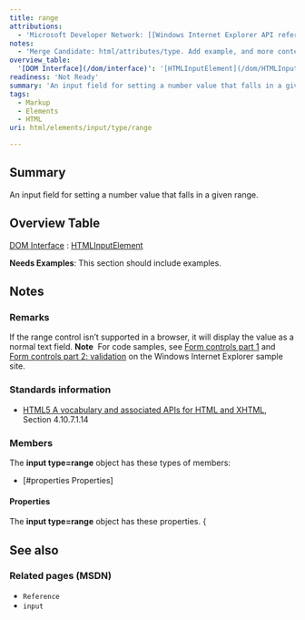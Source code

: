 ```yaml
---
title: range
attributions:
  - 'Microsoft Developer Network: [[Windows Internet Explorer API reference](http://msdn.microsoft.com/en-us/library/ie/hh828809%28v=vs.85%29.aspx) Article]'
notes:
  - 'Merge Candidate: html/attributes/type. Add example, and more contents.'
overview_table:
  '[DOM Interface](/dom/interface)': '[HTMLInputElement](/dom/HTMLInputElement)'
readiness: 'Not Ready'
summary: 'An input field for setting a number value that falls in a given range.'
tags:
  - Markup
  - Elements
  - HTML
uri: html/elements/input/type/range

---
```

## Summary

An input field for setting a number value that falls in a given range.

## Overview Table

[DOM Interface](/dom/interface)
:   [HTMLInputElement](/dom/HTMLInputElement)

**Needs Examples**: This section should include examples.

## Notes

### Remarks

If the range control isn’t supported in a browser, it will display the value as a normal text field. **Note**  For code samples, see [Form controls part 1](http://go.microsoft.com/fwlink/p/?LinkID=251128) and [Form controls part 2: validation](http://go.microsoft.com/fwlink/p/?LinkID=251131) on the Windows Internet Explorer sample site.

### Standards information

-   [HTML5 A vocabulary and associated APIs for HTML and XHTML](http://go.microsoft.com/fwlink/p/?linkid=221374), Section 4.10.7.1.14

### Members

The **input type=range** object has these types of members:

-   [\#properties Properties]

#### Properties

The **input type=range** object has these properties. {

## See also

### Related pages (MSDN)

-   `Reference`
-   `input`
